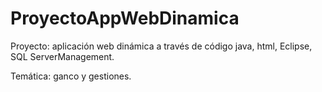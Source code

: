 # ProyectoAppWebDinamica
Proyecto: aplicación web dinámica a través de código java, html, Eclipse, SQL ServerManagement.

Temática: ganco y gestiones.
